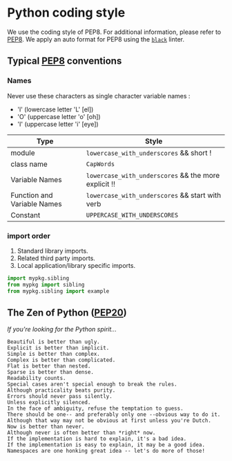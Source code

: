 # Python coding style

We use the coding style of PEP8. For additional information, please refer to [PEP8](https://www.python.org/dev/peps/pep-0008/).
We apply an auto format for PEP8 using the [`black`](https://pypi.org/project/black/) linter.

## Typical [PEP8](https://www.python.org/dev/peps/pep-0008/) conventions 

### Names

Never use these characters as single character variable names : 

- 'l' (lowercase letter 'L' [el])
- 'O' (uppercase letter 'o' [oh])
- 'I' (uppercase letter 'i' [eye])

| Type                        | Style                                                |
| --------------------------- | ---------------------------------------------------- |
| module                      | `lowercase_with_underscores` && short !              |
| class name                  | `CapWords`                                           |
| Variable Names              | `lowercase_with_underscores` && the more explicit !! |
| Function and Variable Names | `lowercase_with_underscores` && start with verb      |
| Constant                    | `UPPERCASE_WITH_UNDERSCORES`                         |

### import order

1. Standard library imports.
2. Related third party imports.
3. Local application/library specific imports.

```python
import mypkg.sibling
from mypkg import sibling
from mypkg.sibling import example
```

## The Zen of Python ([PEP20](https://www.python.org/dev/peps/pep-0020/#id2))

*If you're looking for the Python spirit...*

```
Beautiful is better than ugly.
Explicit is better than implicit.
Simple is better than complex.
Complex is better than complicated.
Flat is better than nested.
Sparse is better than dense.
Readability counts.
Special cases aren't special enough to break the rules.
Although practicality beats purity.
Errors should never pass silently.
Unless explicitly silenced.
In the face of ambiguity, refuse the temptation to guess.
There should be one-- and preferably only one --obvious way to do it.
Although that way may not be obvious at first unless you're Dutch.
Now is better than never.
Although never is often better than *right* now.
If the implementation is hard to explain, it's a bad idea.
If the implementation is easy to explain, it may be a good idea.
Namespaces are one honking great idea -- let's do more of those!
```
